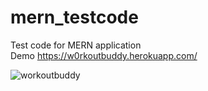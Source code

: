 # mern_testcode
Test code for MERN application <br/>
Demo https://w0rkoutbuddy.herokuapp.com/

![workoutbuddy](https://user-images.githubusercontent.com/43292234/179335697-32b68c49-466c-413c-b57d-ccf80044cc0c.PNG)
